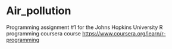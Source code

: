 # Air_pollution

Programming assignment #1 for the Johns Hopkins University R programming coursera course
https://www.coursera.org/learn/r-programming
